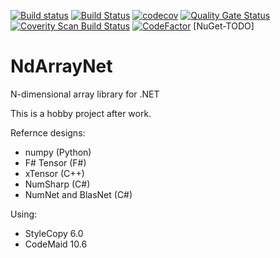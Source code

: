 [![Build status](https://ci.appveyor.com/api/projects/status/xyi465dgjiuu5tfd/branch/master?svg=true)](https://ci.appveyor.com/project/normalform/ndarraynet/branch/master)
[![Build Status](https://travis-ci.com/normalform/ndarraynet.svg?branch=master)](https://travis-ci.com/normalform/ndarraynet)
[![codecov](https://codecov.io/gh/normalform/ndarraynet/branch/master/graph/badge.svg)](https://codecov.io/gh/normalform/ndarraynet)
[![Quality Gate Status](https://sonarcloud.io/api/project_badges/measure?project=normalform_ndarraynet&metric=alert_status)](https://sonarcloud.io/dashboard?id=normalform_ndarraynet)
[![Coverity Scan Build Status](https://scan.coverity.com/projects/16116/badge.svg)](https://scan.coverity.com/projects/normalform-ndarraynet)
[![CodeFactor](https://www.codefactor.io/repository/github/normalform/ndarraynet/badge)](https://www.codefactor.io/repository/github/normalform/ndarraynet)
[NuGet-TODO]

# NdArrayNet
N-dimensional array library for .NET 

This is a hobby project after work.

Refernce designs:
 - numpy (Python)
 - F# Tensor (F#)
 - xTensor (C++)
 - NumSharp (C#)
 - NumNet and BlasNet (C#)

Using:
 - StyleCopy 6.0
 - CodeMaid 10.6
